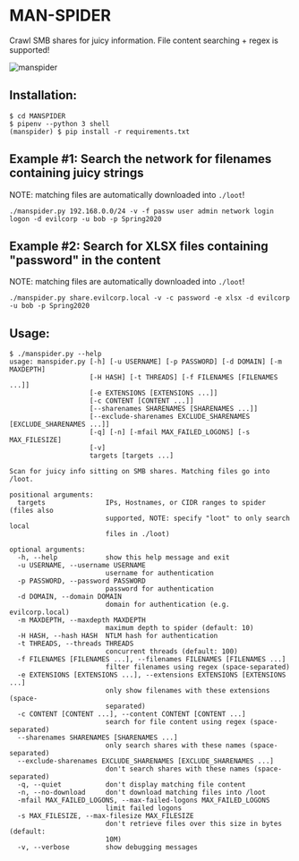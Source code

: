 # MAN-SPIDER
Crawl SMB shares for juicy information.  File content searching + regex is supported!

![manspider](https://user-images.githubusercontent.com/20261699/74963251-6a08de80-53df-11ea-88f4-60c39665dfa2.gif)

## Installation:
~~~
$ cd MANSPIDER
$ pipenv --python 3 shell
(manspider) $ pip install -r requirements.txt
~~~

## Example #1: Search the network for filenames containing juicy strings
NOTE: matching files are automatically downloaded into `./loot`!
~~~
./manspider.py 192.168.0.0/24 -v -f passw user admin network login logon -d evilcorp -u bob -p Spring2020
~~~

## Example #2: Search for XLSX files containing "password" in the content
NOTE: matching files are automatically downloaded into `./loot`!
~~~
./manspider.py share.evilcorp.local -v -c password -e xlsx -d evilcorp -u bob -p Spring2020
~~~

## Usage:
~~~
$ ./manspider.py --help
usage: manspider.py [-h] [-u USERNAME] [-p PASSWORD] [-d DOMAIN] [-m MAXDEPTH]
                    [-H HASH] [-t THREADS] [-f FILENAMES [FILENAMES ...]]
                    [-e EXTENSIONS [EXTENSIONS ...]]
                    [-c CONTENT [CONTENT ...]]
                    [--sharenames SHARENAMES [SHARENAMES ...]]
                    [--exclude-sharenames EXCLUDE_SHARENAMES [EXCLUDE_SHARENAMES ...]]
                    [-q] [-n] [-mfail MAX_FAILED_LOGONS] [-s MAX_FILESIZE]
                    [-v]
                    targets [targets ...]

Scan for juicy info sitting on SMB shares. Matching files go into /loot.

positional arguments:
  targets               IPs, Hostnames, or CIDR ranges to spider (files also
                        supported, NOTE: specify "loot" to only search local
                        files in ./loot)

optional arguments:
  -h, --help            show this help message and exit
  -u USERNAME, --username USERNAME
                        username for authentication
  -p PASSWORD, --password PASSWORD
                        password for authentication
  -d DOMAIN, --domain DOMAIN
                        domain for authentication (e.g. evilcorp.local)
  -m MAXDEPTH, --maxdepth MAXDEPTH
                        maximum depth to spider (default: 10)
  -H HASH, --hash HASH  NTLM hash for authentication
  -t THREADS, --threads THREADS
                        concurrent threads (default: 100)
  -f FILENAMES [FILENAMES ...], --filenames FILENAMES [FILENAMES ...]
                        filter filenames using regex (space-separated)
  -e EXTENSIONS [EXTENSIONS ...], --extensions EXTENSIONS [EXTENSIONS ...]
                        only show filenames with these extensions (space-
                        separated)
  -c CONTENT [CONTENT ...], --content CONTENT [CONTENT ...]
                        search for file content using regex (space-separated)
  --sharenames SHARENAMES [SHARENAMES ...]
                        only search shares with these names (space-separated)
  --exclude-sharenames EXCLUDE_SHARENAMES [EXCLUDE_SHARENAMES ...]
                        don't search shares with these names (space-separated)
  -q, --quiet           don't display matching file content
  -n, --no-download     don't download matching files into /loot
  -mfail MAX_FAILED_LOGONS, --max-failed-logons MAX_FAILED_LOGONS
                        limit failed logons
  -s MAX_FILESIZE, --max-filesize MAX_FILESIZE
                        don't retrieve files over this size in bytes (default:
                        10M)
  -v, --verbose         show debugging messages
~~~